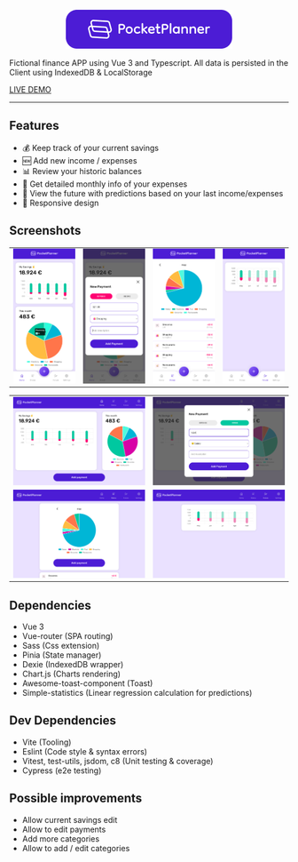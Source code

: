<p align="center">
 <img width="300px" height="70px" src="docs/images/logo.png">
</p>

Fictional finance APP using Vue 3 and Typescript. All data is persisted in the Client using IndexedDB & LocalStorage

[LIVE DEMO](https://pocket-planner.netlify.app/)

***

## Features

- 💰 Keep track of your current savings
- 🆕 Add new income / expenses
- 📊 Review your historic balances
- 💸 Get detailed monthly info of your expenses
- 🔮 View the future with predictions based on your last income/expenses
- 📱 Responsive design

## Screenshots

|   |   |   |   |
|---|---|---|---|
|<img width="150px" src="docs/images/home.png">|<img width="150px" src="docs/images/new.png">|<img width="150px" src="docs/images/status.png">|<img width="150px" src="docs/images/future.png">|


|   |   |
|---|---|
|<img width="300px" src="docs/images/home-desktop.png">|<img width="300px" src="docs/images/new-desktop.png">|
|<img width="300px" src="docs/images/status-desktop.png">|<img width="300px" src="docs/images/future-desktop.png">|


## Dependencies

- Vue 3
- Vue-router (SPA routing)
- Sass (Css extension)
- Pinia (State manager)
- Dexie (IndexedDB wrapper)
- Chart.js (Charts rendering)
- Awesome-toast-component (Toast)
- Simple-statistics (Linear regression calculation for predictions)

## Dev Dependencies

- Vite (Tooling)
- Eslint (Code style & syntax errors)
- Vitest, test-utils, jsdom, c8 (Unit testing & coverage)
- Cypress (e2e testing)

## Possible improvements

- Allow current savings edit
- Allow to edit payments
- Add more categories
- Allow to add / edit categories
